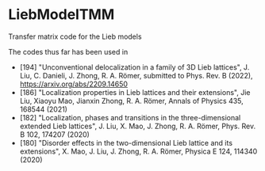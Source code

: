 # LiebModelTMM
Transfer matrix code for the Lieb models

The codes thus far has been used in

* [194] "Unconventional delocalization in a family of 3D Lieb lattices", J. Liu, C. Danieli, J. Zhong, R. A. Römer, submitted to Phys. Rev. B (2022), https://arxiv.org/abs/2209.14650
* [186] "Localization properties in Lieb lattices and their extensions", Jie Liu, Xiaoyu Mao, Jianxin Zhong, R. A. Römer, Annals of Physics 435, 168544 (2021)
* [182] "Localization, phases and transitions in the three-dimensional extended Lieb lattices", J. Liu, X. Mao, J. Zhong, R. A. Römer, Phys. Rev. B 102, 174207 (2020)
* [180] "Disorder effects in the two-dimensional Lieb lattice and its extensions", X. Mao, J. Liu, J. Zhong, R. A. Römer, Physica E 124, 114340 (2020)

